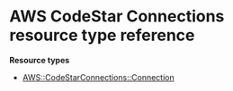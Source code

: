 # AWS CodeStar Connections resource type reference<a name="AWS_CodeStarConnections"></a>

**Resource types**
+ [AWS::CodeStarConnections::Connection](aws-resource-codestarconnections-connection.md)